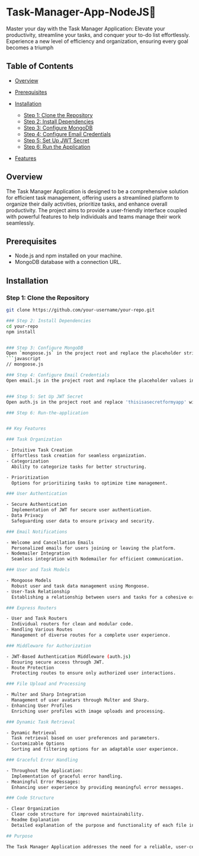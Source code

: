 # Task-Manager-App-NodeJS🚀
Master your day with the Task Manager Application: Elevate your productivity, streamline your tasks, and conquer your to-do list effortlessly. Experience a new level of efficiency and organization, ensuring every goal becomes a triumph

## Table of Contents

- [Overview](#overview)
- [Prerequisites](#Prerequisites)
- [Installation](#installation)
  - [Step 1: Clone the Repository](#step-1-clone-the-repository)
  - [Step 2: Install Dependencies](#step-2-install-dependencies)
  - [Step 3: Configure MongoDB](#step-3-configure-mongodb)
  - [Step 4: Configure Email Credentials](#step-4-configure-email-credentials)
  - [Step 5: Set Up JWT Secret](#step-5-set-up-jwt-secret)
  - [Step 6: Run the Application](#step-6-run-the-application)

- [Features](#features) 


## Overview
The Task Manager Application is designed to be a comprehensive solution for efficient task management, offering users a streamlined platform to organize their daily activities, prioritize tasks, and enhance overall productivity. The project aims to provide a user-friendly interface coupled with powerful features to help individuals and teams manage their work seamlessly.

## Prerequisites

- Node.js and npm installed on your machine.
- MongoDB database with a connection URL.

## Installation

### Step 1: Clone the Repository
```bash
git clone https://github.com/your-username/your-repo.git

### Step 2: Install Dependencies
cd your-repo
npm install


### Step 3: Configure MongoDB
Open `mongoose.js` in the project root and replace the placeholder string with your MongoDB connection URL.
```javascript
// mongoose.js

### Step 4: Configure Email Credentials
Open email.js in the project root and replace the placeholder values in the auth object with your Gmail email and password.


### Step 5: Set Up JWT Secret
Open auth.js in the project root and replace 'thisisasecretformyapp' with a secure secret for JWT.

### Step 6: Run-the-application


## Key Features

### Task Organization

- Intuitive Task Creation
  Effortless task creation for seamless organization.
- Categorization
  Ability to categorize tasks for better structuring.

- Prioritization
  Options for prioritizing tasks to optimize time management.

### User Authentication

- Secure Authentication
  Implementation of JWT for secure user authentication.
- Data Privacy
  Safeguarding user data to ensure privacy and security.

### Email Notifications

- Welcome and Cancellation Emails
  Personalized emails for users joining or leaving the platform.
- Nodemailer Integration
  Seamless integration with Nodemailer for efficient communication.

### User and Task Models

- Mongoose Models
  Robust user and task data management using Mongoose.
- User-Task Relationship
  Establishing a relationship between users and tasks for a cohesive organizational structure.

### Express Routers

- User and Task Routers
  Individual routers for clean and modular code.
- Handling Various Routes
  Management of diverse routes for a complete user experience.

### Middleware for Authorization

- JWT-Based Authentication Middleware (auth.js)
  Ensuring secure access through JWT.
- Route Protection
  Protecting routes to ensure only authorized user interactions.

### File Upload and Processing

- Multer and Sharp Integration
  Management of user avatars through Multer and Sharp.
- Enhancing User Profiles
  Enriching user profiles with image uploads and processing.

### Dynamic Task Retrieval

- Dynamic Retrieval
  Task retrieval based on user preferences and parameters.
- Customizable Options
  Sorting and filtering options for an adaptable user experience.

### Graceful Error Handling

- Throughout the Application:
  Implementation of graceful error handling.
- Meaningful Error Messages:
  Enhancing user experience by providing meaningful error messages.

### Code Structure

- Clear Organization
  Clear code structure for improved maintainability.
- Readme Explanation
  Detailed explanation of the purpose and functionality of each file in the README.

## Purpose

The Task Manager Application addresses the need for a reliable, user-centric task management solution. </br> Whether you're an individual striving for personal organization or a team collaborating on projects, this application offers a versatile platform to simplify your workflow, prioritize tasks effectively, and elevate your overall productivity. With secure authentication, intuitive features, and a robust codebase, our application is built to empower users on their journey towards success.


